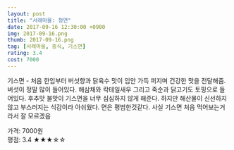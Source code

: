 ```yaml
---
layout: post
title: "서래마을: 청연"
date: 2017-09-16 12:30:00 +0900
img: 2017-09-16.png
thumb: 2017-09-16.png
tag: [서래마을, 중식, 기스면]
rating: 3.4
cost: 7000
---
```

기스면 - 처음 한입부터 버섯향과 닭육수 맛이 입안 가득 퍼지며 건강한 맛을 전달해줌. 버섯이 정말 많이 들어있다. 해삼채와 칵테일새우 그리고 죽순과 닭고기도 토핑으로 들어있다. 후추맛 불맛이 기스면을 너무 심심하지 않게 해준다. 하지만 해산물이 신선하지 않고 부스러지는 식감이라 아쉬웠다. 면은 평범한것같다. 사실 기스면 처음 먹어보는거라서 잘 모르겠음

가격: 7000원 <br>
평점: 3.4 &#9733;&#9733;&#9733;&#9734;&#9734;
